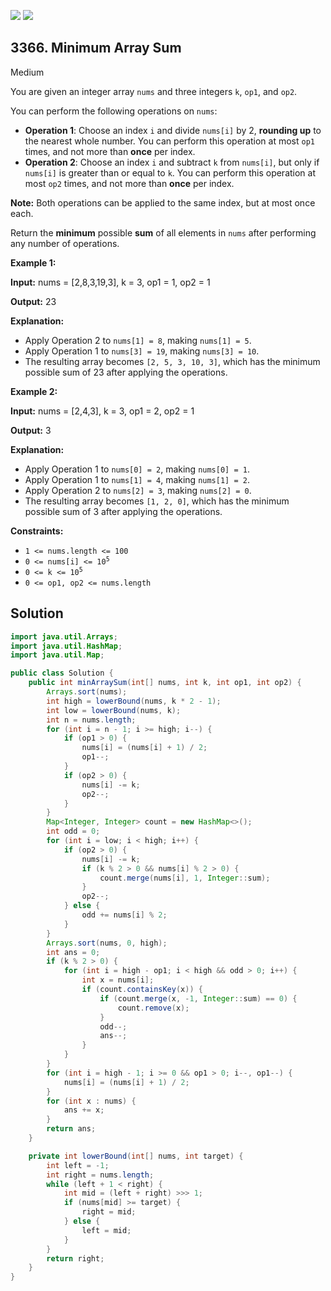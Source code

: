 [![](https://img.shields.io/github/stars/javadev/LeetCode-in-Java?label=Stars&style=flat-square)](https://github.com/javadev/LeetCode-in-Java)
[![](https://img.shields.io/github/forks/javadev/LeetCode-in-Java?label=Fork%20me%20on%20GitHub%20&style=flat-square)](https://github.com/javadev/LeetCode-in-Java/fork)

## 3366\. Minimum Array Sum

Medium

You are given an integer array `nums` and three integers `k`, `op1`, and `op2`.

You can perform the following operations on `nums`:

*   **Operation 1**: Choose an index `i` and divide `nums[i]` by 2, **rounding up** to the nearest whole number. You can perform this operation at most `op1` times, and not more than **once** per index.
*   **Operation 2**: Choose an index `i` and subtract `k` from `nums[i]`, but only if `nums[i]` is greater than or equal to `k`. You can perform this operation at most `op2` times, and not more than **once** per index.

**Note:** Both operations can be applied to the same index, but at most once each.

Return the **minimum** possible **sum** of all elements in `nums` after performing any number of operations.

**Example 1:**

**Input:** nums = [2,8,3,19,3], k = 3, op1 = 1, op2 = 1

**Output:** 23

**Explanation:**

*   Apply Operation 2 to `nums[1] = 8`, making `nums[1] = 5`.
*   Apply Operation 1 to `nums[3] = 19`, making `nums[3] = 10`.
*   The resulting array becomes `[2, 5, 3, 10, 3]`, which has the minimum possible sum of 23 after applying the operations.

**Example 2:**

**Input:** nums = [2,4,3], k = 3, op1 = 2, op2 = 1

**Output:** 3

**Explanation:**

*   Apply Operation 1 to `nums[0] = 2`, making `nums[0] = 1`.
*   Apply Operation 1 to `nums[1] = 4`, making `nums[1] = 2`.
*   Apply Operation 2 to `nums[2] = 3`, making `nums[2] = 0`.
*   The resulting array becomes `[1, 2, 0]`, which has the minimum possible sum of 3 after applying the operations.

**Constraints:**

*   `1 <= nums.length <= 100`
*   <code>0 <= nums[i] <= 10<sup>5</sup></code>
*   <code>0 <= k <= 10<sup>5</sup></code>
*   `0 <= op1, op2 <= nums.length`

## Solution

```java
import java.util.Arrays;
import java.util.HashMap;
import java.util.Map;

public class Solution {
    public int minArraySum(int[] nums, int k, int op1, int op2) {
        Arrays.sort(nums);
        int high = lowerBound(nums, k * 2 - 1);
        int low = lowerBound(nums, k);
        int n = nums.length;
        for (int i = n - 1; i >= high; i--) {
            if (op1 > 0) {
                nums[i] = (nums[i] + 1) / 2;
                op1--;
            }
            if (op2 > 0) {
                nums[i] -= k;
                op2--;
            }
        }
        Map<Integer, Integer> count = new HashMap<>();
        int odd = 0;
        for (int i = low; i < high; i++) {
            if (op2 > 0) {
                nums[i] -= k;
                if (k % 2 > 0 && nums[i] % 2 > 0) {
                    count.merge(nums[i], 1, Integer::sum);
                }
                op2--;
            } else {
                odd += nums[i] % 2;
            }
        }
        Arrays.sort(nums, 0, high);
        int ans = 0;
        if (k % 2 > 0) {
            for (int i = high - op1; i < high && odd > 0; i++) {
                int x = nums[i];
                if (count.containsKey(x)) {
                    if (count.merge(x, -1, Integer::sum) == 0) {
                        count.remove(x);
                    }
                    odd--;
                    ans--;
                }
            }
        }
        for (int i = high - 1; i >= 0 && op1 > 0; i--, op1--) {
            nums[i] = (nums[i] + 1) / 2;
        }
        for (int x : nums) {
            ans += x;
        }
        return ans;
    }

    private int lowerBound(int[] nums, int target) {
        int left = -1;
        int right = nums.length;
        while (left + 1 < right) {
            int mid = (left + right) >>> 1;
            if (nums[mid] >= target) {
                right = mid;
            } else {
                left = mid;
            }
        }
        return right;
    }
}
```